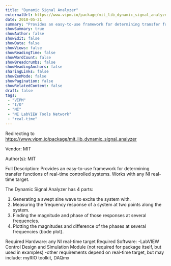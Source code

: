 ```yaml
---
title: "Dynamic Signal Analyzer"
externalUrl: https://www.vipm.io/package/mit_lib_dynamic_signal_analyzer
date: 2018-05-21
summary: "Provides an easy-to-use framework for determining transfer functions of real-time controlled systems."
showSummary: true
showAuthor: false
showEdit: false
showData: false
showViews: false
showReadingTime: false
showWordCount: false
showBreadcrumbs: false
showHeadingAnchors: false
sharingLinks: false
showZenMode: false
showPagination: false
showRelatedContent: false
draft: false
tags:
 - "VIPM"
 - "I/O"
 - "NI"
 - "NI LabVIEW Tools Network"
 - "real-time"
---
```


Redirecting to https://www.vipm.io/package/mit_lib_dynamic_signal_analyzer

Vendor: MIT

Author(s): MIT
 
Full Description:
Provides an easy-to-use framework for determining transfer functions of real-time controlled systems. Works with any NI real-time target.

The Dynamic Signal Analyzer has 4 parts:
1. Generating a swept sine wave to excite the system with.
2. Measuring the frequency response of a system at two points along the system.
3. Finding the magnitude and phase of those responses at several frequencies.
4. Plotting the magnitudes and difference of the phases at several frequencies (bode plot).

Required Hardware: any NI real-time target
Required Software: 
-LabVIEW Control Design and Simulation Module (not required for package itself, but used in examples)
-other requirements depend on real-time target, but may include: myRIO toolkit, DAQmx